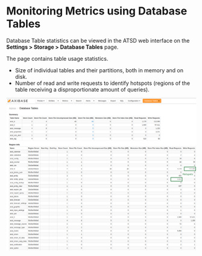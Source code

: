 # Monitoring Metrics using Database Tables

Database Table statistics can be viewed in the ATSD web interface on the
**Settings > Storage > Database Tables** page.

The page contains table usage statistics.

* Size of individual tables and their partitions, both in memory and on disk.
* Number of read and write requests to identify hotspots (regions of the table receiving a disproportionate amount of queries).

![](./images/atsd_data_tables_new.png "database_tables_atsd")

